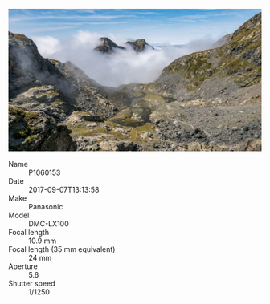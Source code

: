 [![P1060153](/photos/hd/P1060153.jpg)](/photos/full/P1060153.jpg?raw=true)

<dl>
  <dt>Name</dt>
  <dd>P1060153</dd>
  <dt>Date</dt>
  <dd>2017-09-07T13:13:58</dd>
  <dt>Make</dt>
  <dd>Panasonic</dd>
  <dt>Model</dt>
  <dd>DMC-LX100</dd>
  <dt>Focal length</dt>
  <dd>10.9 mm</dd>
  <dt>Focal length (35 mm equivalent)</dt>
  <dd>24 mm</dd>
  <dt>Aperture</dt>
  <dd>5.6</dd>
  <dt>Shutter speed</dt>
  <dd>1/1250</dd>
</dl>
